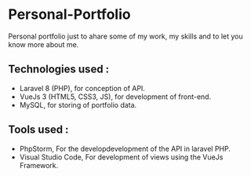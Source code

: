 # Personal-Portfolio
Personal portfolio just  to ahare some of my work, my skills and to let you know more about me.

## Technologies used : 
  - Laravel 8 (PHP), for conception of API.
  - VueJs 3 (HTML5, CSS3, JS), for development of front-end.
  - MySQL, for storing of portfolio data.

## Tools used : 
  - PhpStorm, For the developdevelopment of the API in laravel PHP.
  - Visual Studio Code, For development of views using the VueJs Framework.
